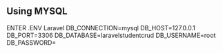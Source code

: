  

## Using MYSQL
ENTER .ENV Laravel
DB_CONNECTION=mysql
DB_HOST=127.0.0.1
DB_PORT=3306
DB_DATABASE=laravelstudentcrud
DB_USERNAME=root
DB_PASSWORD=
